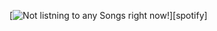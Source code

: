 [![Not listning to any Songs right now!](https://now-playing.nithin552.vercel.app/api/spotify)][spotify]








